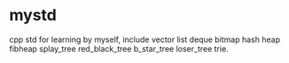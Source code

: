 # mystd

cpp std for learning by myself, include vector list deque bitmap hash heap fibheap splay_tree red_black_tree b_star_tree loser_tree trie.
